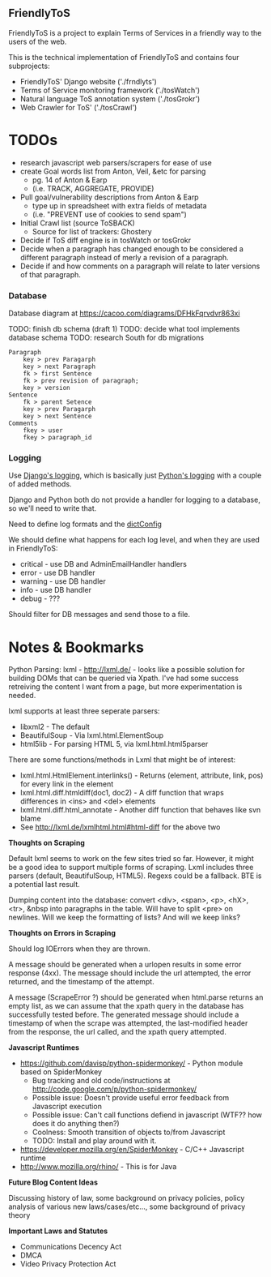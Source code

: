 FriendlyToS
-----------
FriendlyToS is a project to explain Terms of Services in a friendly way to the users of the web.

This is the technical implementation of FriendlyToS and contains four subprojects:
 * FriendlyToS' Django website              ('./frndlyts')
 * Terms of Service monitoring framework    ('./tosWatch')
 * Natural language ToS annotation system   ('./tosGrokr')
 * Web Crawler for ToS'                     ('./tosCrawl')

TODOs
=====
 * research javascript web parsers/scrapers for ease of use
 * create Goal words list from Anton, Veil, &etc for parsing
   * pg. 14 of Anton & Earp
   * (i.e. TRACK, AGGREGATE, PROVIDE)
 * Pull goal/vulnerability descriptions from Anton & Earp
   * type up in spreadsheet with extra fields of metadata
   * (i.e. "PREVENT use of cookies to send spam")
 * Initial Crawl list (source ToSBACK)
   * Source for list of trackers: Ghostery
 * Decide if ToS diff engine is in tosWatch or tosGrokr
 * Decide when a paragraph has changed enough to be considered a different paragraph instead of merly a revision of a paragraph.
 * Decide if and how comments on a paragraph will relate to later versions of that paragraph.

### Database ###
Database diagram at https://cacoo.com/diagrams/DFHkFqrvdvr863xi

TODO: finish db schema (draft 1)
TODO: decide what tool implements database schema
TODO: research South for db migrations

    Paragraph
        key > prev Paragarph
        key > next Paragraph
        fk > first Sentence
        fk > prev revision of paragraph;
        key > version
    Sentence
        fk > parent Setence
        key > prev Paragarph
        key > next Sentence
    Comments
        fkey > user
        fkey > paragraph_id

### Logging ###
Use <a href="https://docs.djangoproject.com/en/1.3/topics/logging/">Django's logging</a>, which is basically just <a href="http://docs.python.org/library/logging.html">Python's logging</a> with a couple of added methods.

Django and Python both do not provide a handler for logging to a database, so we'll need to write that.

Need to define log formats and the <a href="https://docs.djangoproject.com/en/1.3/topics/logging/#configuring-logging">dictConfig</a>

We should define what happens for each log level, and when they are used in FriendlyToS:

 * critical - use DB and AdminEmailHandler handlers
 * error - use DB handler
 * warning - use DB handler
 * info - use DB handler
 * debug - ???

Should filter for DB messages and send those to a file.

Notes & Bookmarks
=================
Python Parsing:
lxml - http://lxml.de/ - looks like a possible solution for building DOMs that can be queried via Xpath. I've had some success retreiving the content I want from a page, but more experimentation is needed.

lxml supports at least three seperate parsers:

 * libxml2 - The default
 * BeautifulSoup - Via lxml.html.ElementSoup
 * html5lib - For parsing HTML 5, via lxml.html.html5parser

There are some functions/methods in Lxml that might be of interest:

 * lxml.html.HtmlElement.interlinks() - Returns (element, attribute, link, pos) for every link in the element
 * lxml.html.diff.htmldiff(doc1, doc2) - A diff function that wraps differences in \<ins\> and \<del\> elements
 * lxml.html.diff.html_annotate - Another diff function that behaves like svn blame
 * See http://lxml.de/lxmlhtml.html#html-diff for the above two

**Thoughts on Scraping**

Default lxml seems to work on the few sites tried so far. However, it  might be a good idea to support multiple forms of scraping. Lxml includes three parsers (default, BeautifulSoup, HTML5). Regexs could be a fallback. BTE is a potential last result.

Dumping content into the database: convert \<div\>, \<span\>, \<p\>, \<hX\>, \<tr\>, &nbsp into paragraphs in the table. Will have to split \<pre\> on newlines. Will we keep the formatting of lists? And will we keep links? 

**Thoughts on Errors in Scraping**

Should log IOErrors when they are thrown. 

A message should be generated when a urlopen results in some error response (4xx). The message should include the url attempted, the error returned, and the timestamp of the attempt.

A message (ScrapeError ?) should be generated when html.parse returns an empty list, as we can assume that the xpath query in the database has successfully tested before. The generated message should include a timestamp of when the scrape was attempted, the last-modified header from the response, the url called, and the xpath query attempted.

**Javascript Runtimes**

 * https://github.com/davisp/python-spidermonkey/  - Python module based on SpiderMonkey
   * Bug tracking and old code/instructions at http://code.google.com/p/python-spidermonkey/
   * Possible issue: Doesn't provide useful error feedback from Javascript execution
   * Possible issue: Can't call functions defiend in javascript (WTF?? how does it do anything then?)
   * Coolness: Smooth transition of objects to/from Javascript
   * TODO: Install and play around with it.
 * https://developer.mozilla.org/en/SpiderMonkey - C/C++ Javascript runtime
 * http://www.mozilla.org/rhino/ - This is for Java

**Future Blog Content Ideas**

Discussing history of law, some background on privacy policies, policy analysis of various new laws/cases/etc..., some background of privacy theory


**Important Laws and Statutes**

 * Communications Decency Act
 * DMCA
 * Video Privacy Protection Act